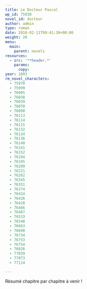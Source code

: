 ```yaml
---
title: Le Docteur Pascal
wp_id: 75930
novel_id: docteur
author: admin
type: roman
date: 2010-02-11T09:41:38+00:00
weight: 20
menu:
  main:
    parent: novels
resources:
  - src: '**header.*'
    params:
      copy:
year: 1893
rm_novel_characters:
  - 75978
  - 75999
  - 76005
  - 76038
  - 76039
  - 76070
  - 76090
  - 76113
  - 76114
  - 76115
  - 76132
  - 76134
  - 76136
  - 76140
  - 76141
  - 76152
  - 76194
  - 76195
  - 76209
  - 76221
  - 76262
  - 76345
  - 76351
  - 76374
  - 76424
  - 76426
  - 76428
  - 76466
  - 76467
  - 76533
  - 76548
  - 76663
  - 76690
  - 76734
  - 76753
  - 76754
  - 76826
  - 77039
  - 77073
  - 77114

---
```

Résumé chapitre par chapitre à venir !
